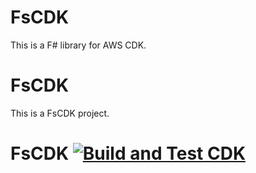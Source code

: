 # FsCDK

This is a F# library for AWS CDK.

# FsCDK

This is a FsCDK project.

# FsCDK [![Build and Test CDK](https://github.com/edgarfgp/FsCdk/actions/workflows/build.yml/badge.svg)](https://github.com/edgarfgp/FsCdk/actions/workflows/build.yml)
